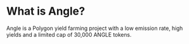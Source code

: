 # What is Angle?

Angle is a Polygon yield farming project with a low emission rate, high yields and a limited cap of 30,000 ANGLE tokens. 
